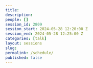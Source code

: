 ```yaml
---
title:
description:
people: []
session_id: 2809
session_start: 2024-05-28 12:20:00 Z
session_end: 2024-05-28 12:25:00 Z
categories: [talk]
layout: sessions
slug:
permalink: /schedule/
published: false
---
```

